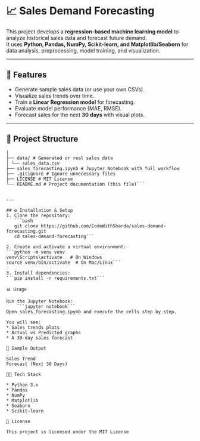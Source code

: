 # 📈 Sales Demand Forecasting

This project develops a **regression-based machine learning model** to analyze historical sales data and forecast future demand.  
It uses **Python, Pandas, NumPy, Scikit-learn, and Matplotlib/Seaborn** for data analysis, preprocessing, model training, and visualization.

---

## 🚀 Features
- Generate sample sales data (or use your own CSVs).
- Visualize sales trends over time.
- Train a **Linear Regression model** for forecasting.
- Evaluate model performance (MAE, RMSE).
- Forecast sales for the next **30 days** with visual plots.

---

## 📂 Project Structure
```sales-demand-forecasting/
│
├── data/ # Generated or real sales data
│ └── sales_data.csv
├── sales_forecasting.ipynb # Jupyter Notebook with full workflow
├── .gitignore # Ignore unnecessary files
├── LICENSE # MIT License
└── README.md # Project documentation (this file)```


---

## ⚙️ Installation & Setup
1. Clone the repository:
   ```bash
   git clone https://github.com/CodeWithSharda/sales-demand-forecasting.git
   cd sales-demand-forecasting```

2. Create and activate a virtual environment:
```python -m venv venv
venv\Scripts\activate   # On Windows
source venv/bin/activate  # On Mac/Linux```

3. Install dependencies:
```pip install -r requirements.txt```

📊 Usage

Run the Jupyter Notebook:
    ```jupyter notebook```
Open sales_forecasting.ipynb and execute the cells step by step.

You will see:
* Sales trends plots
* Actual vs Predicted graphs
* A 30-day sales forecast

📸 Sample Output

Sales Trend
Forecast (Next 30 Days)

🧑‍💻 Tech Stack

* Python 3.x
* Pandas
* NumPy
* Matplotlib
* Seaborn
* Scikit-learn

📜 License

This project is licensed under the MIT License

